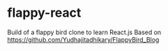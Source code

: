 # flappy-react
Build of a flappy bird clone to learn React.js
Based on https://github.com/Yudhajitadhikary/FlappyBird_Blog
